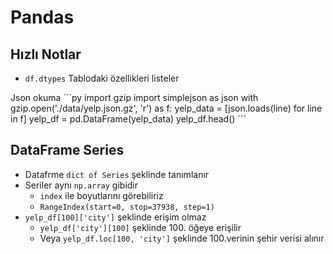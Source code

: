 # Pandas

## Hızlı Notlar

* `df.dtypes` Tablodaki özellikleri listeler

Json okuma \`\`\`py import gzip import simplejson as json with gzip.open\('./data/yelp.json.gz', 'r'\) as f: yelp\_data = \[json.loads\(line\) for line in f\] yelp\_df = pd.DataFrame\(yelp\_data\) yelp\_df.head\(\) \`\`\`

## DataFrame Series

* Datafrme `dict of Series` şeklinde tanımlanır
* Seriler aynı `np.array` gibidir
  * `index` ile boyutlarını görebiliriz
  * `RangeIndex(start=0, stop=37938, step=1)`
* `yelp_df[100]['city']` şeklinde erişim olmaz
  * `yelp_df['city'][100]` şeklinde 100. öğeye erişilir
  * Veya `yelp_df.loc[100, 'city']` şeklinde 100.verinin şehir verisi alınır

